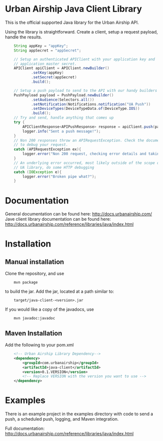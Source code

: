 Urban Airship Java Client Library
=================================

This is the official supported Java library for the Urban Airship API.


Using the library is straightforward. Create a client, setup a request payload,
handle the results.

```java
    String appKey = "appKey";
    String appSecret = "appSecret";

    // Setup an authenticated APIClient with your application key and
    // application master secret.
    APIClient apiClient = APIClient.newBuilder()
            .setKey(appKey)
            .setSecret(appSecret)
            .build();

    // Setup a push payload to send to the API with our handy builders
    PushPayload payload = PushPayload.newBuilder()
            .setAudience(Selectors.all())
            .setNotification(Notifications.notification("UA Push"))
            .setDeviceTypes(DeviceTypeData.of(DeviceType.IOS))
            .build();
    // Try and send, handle anything that comes up
    try {
        APIClientResponse<APIPushResponse> response = apiClient.push(payload);
        logger.info("Sent a push message!");
    }
    // Non 200 responses throw an APIRequestException. Check the documentation
    // to debug your request.
    catch (APIRequestException ex){
        logger.error("Non 200 request, checking error details and taking action");
    }
    // An underlying error occurred, most likely outside of the scope of the
    // UA library, do some HTTP debugging
    catch (IOException e){
        logger.error("Broken pipe what?");
    }
```

Documentation
=============

General documentation can be found here: http://docs.urbanairship.com/
Jave client library documentation can be found here:
  http://docs.urbanairship.com/reference/libraries/java/index.html

Installation
====================

Manual installation
-------------------

Clone the repository, and use
```
    mvn package
```

to build the jar. Add the jar, located at a path similar to:
```
    target/java-client-<version>.jar
```
If you would like a copy of the javadocs, use
```
    mvn javadoc:javadoc
```

Maven Installation
------------------

Add the following to your pom.xml
```xml
    <!-- Urban Airship Library Dependency-->
    <dependency>
        <groupId>com.urbanairship</groupId>
        <artifactId>java-client</artifactId>
        <version>0.1.VERSION</version> 
        <!-- Replace VERSION with the version you want to use -->
    </dependency>
```

Examples
========

There is an example project in the examples directory with code
to send a push, a scheduled push, logging, and Maven integration.

Full documentation:
http://docs.urbanairship.com/reference/libraries/java/index.html
